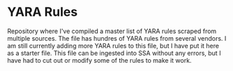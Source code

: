 # YARA Rules
Repository where I've compiled a master list of YARA rules scraped from multiple sources. The file has hundres of YARA rules from several vendors. I am still currently adding more YARA rules to this file, but I have put it here as a starter file. This file can be ingested into SSA without any errors, but I have had to cut out or modify some of the rules to make it work.
